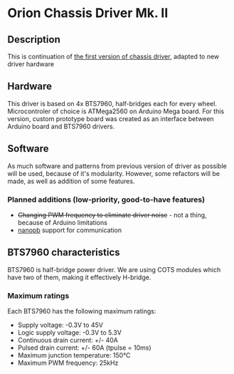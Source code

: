 # Orion Chassis Driver Mk. II

## Description

This is continuation of [the first version of chassis driver](https://gitlab.com/SteelPh0enix/orion-chassis-driver), adapted to new driver hardware

## Hardware

This driver is based on 4x BTS7960, half-bridges each for every wheel. Microcontroler of choice is ATMega2560 on Arduino Mega board. For this version, custom prototype board was created as an interface between Arduino board and BTS7960 drivers.

## Software

As much software and patterns from previous version of driver as possible will be used, because of it's modularity. However, some refactors will be made, as well as addition of some features.

### Planned additions (low-priority, good-to-have features)

* ~~Changing PWM frequency to eliminate driver noise~~ - not a thing, because of Arduino limitations
* [nanopb](https://jpa.kapsi.fi/nanopb/) support for communication

## BTS7960 characteristics

BTS7960 is half-bridge power driver. We are using COTS modules which have two of them, making it effectively H-bridge.

### Maximum ratings

Each BTS7960 has the following maximum ratings:

* Supply voltage: -0.3V to 45V
* Logic supply voltage: -0.3V to 5.3V
* Continuous drain current: +/- 40A
* Pulsed drain current: +/- 60A (tpulse = 10ms)
* Maximum junction temperature: 150°C
* Maximum PWM frequency: 25kHz